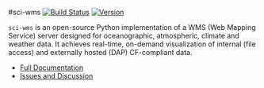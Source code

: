 #sci-wms  [![Build Status](https://travis-ci.org/sci-wms/sci-wms.svg)](https://travis-ci.org/sci-wms/sci-wms) [![Version](https://img.shields.io/badge/version-1.2.0-blue.svg)](https://github.com/sci-wms/sci-wms/releases)

`sci-wms` is an open-source Python implementation of a WMS (Web Mapping Service) server designed for oceanographic, atmospheric, climate and weather data. It achieves real-time, on-demand visualization of internal (file access) and externally hosted (DAP) CF-compliant data.

* [Full Documentation](http://sci-wms.github.io/sci-wms/docs)
* [Issues and Discussion](https://github.com/sci-wms/sci-wms/issues)
